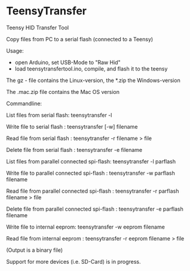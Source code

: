 # TeensyTransfer
Teensy HID Transfer Tool 

Copy files from PC to a serial flash (connected to a Teensy)

Usage:
 - open Arduino, set USB-Mode to "Raw Hid"
 - load teensytransfertool.ino, compile, and flash it to the teensy
 
The gz - file contains the Linux-version, the *.zip the Windows-version

The .mac.zip file contains the Mac OS version

Commandline:

 List files from serial flash: teensytransfer -l 
 
 Write file to serial flash : teensytransfer [-w] filename
 
 Read file from serial flash : teensytransfer -r filename > file
 
 Delete file from serial flash : teensytransfer -e filename
 


 List files from parallel connected spi-flash: teensytransfer -l parflash
 
 Write file to parallel connected spi-flash : teensytransfer -w parflash filename
 
 Read file from parallel connected spi-flash : teensytransfer -r parflash filename > file
 
 Delete file from parallel connected spi-flash : teensytransfer -e parflash filename
 
 
 
 Write file to internal eeprom: teensytransfer -w eeprom filename
 
 Read file from  internal eeprom : teensytransfer -r eeprom filename > file
 
 (Output is a binary file)
 
 
Support for more devices (i.e. SD-Card) is in progress.


